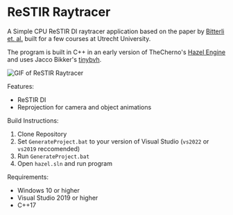 # ReSTIR Raytracer
A Simple CPU ReSTIR DI raytracer application based on the paper by [Bitterli et. al.](https://benedikt-bitterli.me/restir/bitterli20restir.pdf) built for a few courses at Utrecht University.

The program is built in C++ in an early version of TheCherno's [Hazel Engine](https://github.com/TheCherno/Hazel) and uses Jacco Bikker's [tinybvh](https://github.com/jbikker/tinybvh).

![GIF of ReSTIR Raytracer](./Images/ReSTIR_Engine.gif)

Features:
- ReSTIR DI
- Reprojection for camera and object animations
<!---- OBJ mesh loading-->

Build Instructions:
1. Clone Repository
2. Set ```GenerateProject.bat``` to your version of Visual Studio (```vs2022``` or ```vs2019``` reccomended)
3. Run ```GenerateProject.bat```
4. Open ```hazel.sln``` and run program

Requirements:
- Windows 10 or higher
- Visual Studio 2019 or higher
- C++17
